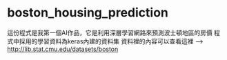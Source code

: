 # boston_housing_prediction
這份程式是我第一個AI作品，它是利用深層學習網路來預測波士頓地區的房價
程式中採用的學習資料為keras內建的資料集
資料裡的內容可以查看這裡 --> http://lib.stat.cmu.edu/datasets/boston

